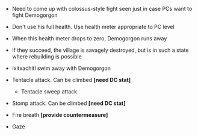 - Need to come up with colossus-style fight seen just in case PCs want to fight Demogorgon
- Don't use his full health. Use health meter appropriate to PC level
- When this health meter drops to zero, Demogorgon runs away
- If they succeed, the village is savagely destroyed, but is in such a state where rebuilding is possible
- Ixitxachitl swim away with Demogorgon
- Tentacle attack. Can be climbed **[need DC stat]**
    
    - Tentacle sweep attack
- Stomp attack. Can be climbed **[need DC stat]**
- Fire breath **[provide countermeasure]**
- Gaze